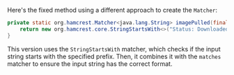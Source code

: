 Here's the fixed method using a different approach to create the `Matcher`:

```java
private static org.hamcrest.Matcher<java.lang.String> imagePulled(final java.lang.String image) {
    return new org.hamcrest.core.StringStartsWith<>("Status: Downloaded newer image for ").matches(String.format("%s", image));
}
```

This version uses the `StringStartsWith` matcher, which checks if the input string starts with the specified prefix. Then, it combines it with the `matches` matcher to ensure the input string has the correct format.